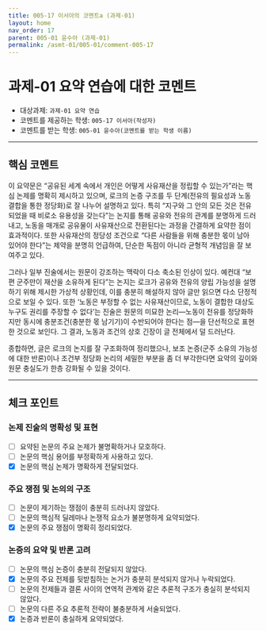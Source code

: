 ```yaml
---
title: 005-17 이서아의 코멘트a (과제-01) 
layout: home
nav_order: 17
parent: 005-01 윤수아 (과제-01)
permalink: /asmt-01/005-01/comment-005-17
---
```


# 과제-01 요약 연습에 대한 코멘트

- 대상과제: `과제-01 요약 연습`
- 코멘트를 제공하는 학생: `005-17 이서아(작성자)` 
- 코멘트를 받는 학생: `005-01 윤수아(코멘트를 받는 학생 이름)` 

---

## 핵심 코멘트

이 요약문은 “공유된 세계 속에서 개인은 어떻게 사유재산을 정립할 수 있는가”라는 핵심 논제를 명확히 제시하고 있으며, 로크의 논증 구조를 두 단계(전유의 필요성과 노동 결합을 통한 정당화)로 잘 나누어 설명하고 있다. 특히 “지구와 그 안의 모든 것은 전유되었을 때 비로소 유용성을 갖는다”는 논지를 통해 공유와 전유의 관계를 분명하게 드러내고, 노동을 매개로 공유물이 사유재산으로 전환된다는 과정을 간결하게 요약한 점이 효과적이다. 또한 사유재산의 정당성 조건으로 “다른 사람들을 위해 충분한 몫이 남아 있어야 한다”는 제약을 분명히 언급하여, 단순한 독점이 아니라 균형적 개념임을 잘 보여주고 있다.

그러나 일부 진술에서는 원문이 강조하는 맥락이 다소 축소된 인상이 있다. 예컨대 “보편 군주만이 재산을 소유하게 된다”는 논지는 로크가 공유와 전유의 양립 가능성을 설명하기 위해 제시한 가상적 상황인데, 이를 충분히 해설하지 않아 글만 읽으면 다소 단정적으로 보일 수 있다. 또한 ‘노동은 부정할 수 없는 사유재산이므로, 노동이 결합한 대상도 누구도 권리를 주장할 수 없다’는 진술은 원문의 미묘한 논리―노동이 전유를 정당화하지만 동시에 충분조건(충분한 몫 남기기)이 수반되어야 한다는 점―을 단선적으로 표현한 것으로 보인다. 그 결과, 노동과 조건의 상호 긴장이 글 전체에서 덜 드러난다.

종합하면, 글은 로크의 논지를 잘 구조화하여 정리했으나, 보조 논증(군주 소유의 가능성에 대한 반론)이나 조건부 정당화 논리의 세밀한 부분을 좀 더 부각한다면 요약의 깊이와 원문 충실도가 한층 강화될 수 있을 것이다.

---

## 체크 포인트

### 논제 진술의 명확성 및 표현  
- [ ] 요약된 논문의 주요 논제가 불명확하거나 모호하다.  
- [ ] 논문의 핵심 용어를 부정확하게 사용하고 있다.  
- [x] 논문의 핵심 논제가 명확하게 전달되었다.  

### 주요 쟁점 및 논의의 구조  
- [ ] 논문이 제기하는 쟁점이 충분히 드러나지 않았다.  
- [ ] 논문의 핵심적 딜레마나 논쟁적 요소가 불분명하게 요약되었다.  
- [x] 논문의 주요 쟁점이 명확히 정리되었다.  

### 논증의 요약 및 반론 고려  
- [ ] 논문의 핵심 논증이 충분히 전달되지 않았다.  
- [x] 논문의 주요 전제를 뒷받침하는 논거가 충분히 분석되지 않거나 누락되었다.  
- [ ] 논문의 전제들과 결론 사이의 연역적 관계와 같은 추론적 구조가 충실히 분석되지 않았다.  
- [ ] 논문의 다른 주요 추론적 전략이 불충분하게 서술되었다.
- [x] 논증과 반론이 충실하게 요약되었다. 